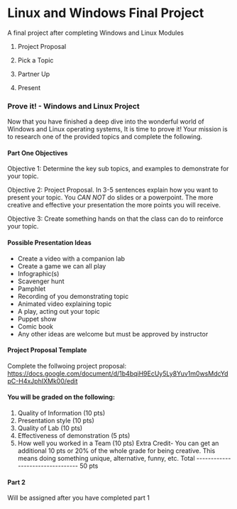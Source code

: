 # Linux and Windows Final Project
A final project after completing Windows and Linux Modules

1. Project Proposal

2. Pick a Topic

3. Partner Up

4. Present

### Prove it! - Windows and Linux Project

Now that you have finished a deep dive into the wonderful world of Windows and Linux operating systems, It is time to prove it!
Your mission is to research one of the provided topics and complete the following.

#### Part One Objectives 

Objective 1:
Determine the key sub topics, and examples to demonstrate for your topic. 

Objective 2: 
Project Proposal. In 3-5 sentences explain how you want to present your topic.  You *CAN NOT* do slides or a powerpoint. The more creative and effective your presentation the more points you will receive. 

Objective 3:
Create something hands on that the class can do to reinforce your topic. 

#### Possible Presentation Ideas
- Create a video with a companion lab
- Create a game we can all play
- Infographic(s)
- Scavenger hunt 
- Pamphlet
- Recording of you demonstrating topic
- Animated video explaining topic
- A play, acting out your topic
- Puppet show
- Comic book
- Any other ideas are welcome but must be approved by instructor

#### Project Proposal Template
Complete the follwoing project proposal:
https://docs.google.com/document/d/1b4bqiH9EcUy5Ly8Yuv1m0wsMdcYdpC-H4xJphIXMk00/edit


#### You will be graded on the following:
1. Quality of Information (10 pts)
2. Presentation style (10 pts)
3. Quality of Lab (10 pts)
4. Effectiveness of demonstration (5 pts)
5. How well you worked in a Team (10 pts)
Extra Credit- You can get an additional 10 pts or 20% of the whole grade for being creative. This means doing something unique, alternative, funny, etc. 
Total --------------------------------- 50 pts


#### Part 2
Will be assigned after you have completed part 1 
